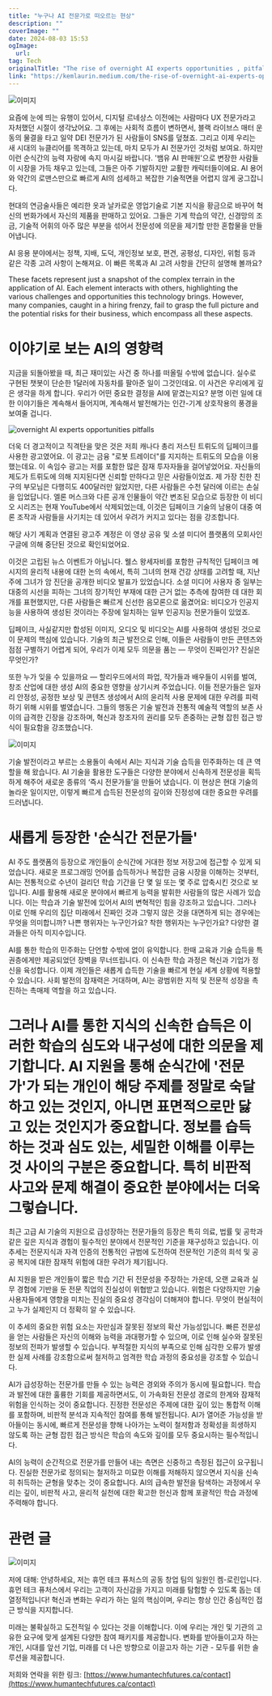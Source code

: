 ```yaml
---
title: "누구나 AI 전문가로 떠오르는 현상"
description: ""
coverImage: ""
date: 2024-08-03 15:53
ogImage: 
  url: 
tag: Tech
originalTitle: "The rise of overnight AI experts opportunities , pitfalls"
link: "https://kemlaurin.medium.com/the-rise-of-overnight-ai-experts-opportunities-pitfalls-8a8b6b57ac46"
---
```




![이미지](/assets/img/TheriseofovernightAIexpertsopportunities-pitfalls_0.png)

요즘에 눈에 띄는 유행이 있어서, 디지털 르네상스 이전에는 사람마다 UX 전문가라고 자처했던 시절이 생각났어요. 그 후에는 사회적 흐름이 변하면서, 블랙 라이브스 매터 운동의 물결을 타고 일약 DEI 전문가가 된 사람들이 SNS를 덮쳤죠. 그리고 이제 우리는 새 시대의 뉴클리어를 목격하고 있는데, 마치 모두가 AI 전문가인 것처럼 보여요. 하지만 이런 순식간의 능력 자랑에 속지 마시길 바랍니다. '뱀유 AI 판매원'으로 변장한 사람들이 시장을 가득 채우고 있는데, 그들은 아주 기발하지만 교활한 캐릭터들이에요. AI 용어와 약간의 로맨스만으로 빠르게 AI의 섬세하고 복잡한 기술적면을 어렵지 않게 궁그잡니다.

현대의 연금술사들은 예리한 옷과 날카로운 영업기술로 기본 지식을 황금으로 바꾸어 혁신의 번화가에서 자신의 제품을 판매하고 있어요. 그들은 기계 학습의 약간, 신경망의 조금, 기술적 어휘의 아주 많은 부분을 섞어서 전문성에 의문을 제기할 만한 혼합물을 만들어냅니다.

AI 응용 분야에서는 정책, 지배, 도덕, 개인정보 보호, 편견, 공평성, 디자인, 위험 등과 같은 각종 고려 사항이 논해져요. 이 빠른 목록과 AI 고려 사항을 간단히 설명해 볼까요?

<div class="content-ad"></div>

These facets represent just a snapshot of the complex terrain in the application of AI. Each element interacts with others, highlighting the various challenges and opportunities this technology brings. However, many companies, caught in a hiring frenzy, fail to grasp the full picture and the potential risks for their business, which encompass all these aspects.

# 이야기로 보는 AI의 영향력

지금을 되돌아봤을 때, 최근 재미있는 사건 중 하나를 떠올릴 수밖에 없습니다. 실수로 구현된 챗봇이 단순한 1달러에 자동차를 팔아준 일이 그것인데요. 이 사건은 우리에게 깊은 생각을 하게 합니다. 우리가 어떤 중요한 결정을 AI에 맡겼는지요? 분명 이런 일에 대한 이야기들은 계속해서 들어지며, 계속해서 발전해가는 인간-기계 상호작용의 풍경을 보여줄 겁니다.

![overnight AI experts opportunities pitfalls](/assets/img/TheriseofovernightAIexpertsopportunities-pitfalls_1.png)

<div class="content-ad"></div>

더욱 더 경고적이고 직격탄을 맞은 것은 저희 캐나다 총리 저스틴 트뤼도의 딥페이크를 사용한 광고였어요. 이 광고는 금융 "로봇 트레이더"를 지지하는 트뤼도의 모습을 이용했는데요. 이 속임수 광고는 저를 포함한 많은 잠재 투자자들을 걸어넣었어요. 자신들의 제도가 트뤼도에 의해 지지된다면 신뢰할 만하다고 믿은 사람들이었죠. 제 가장 친한 친구의 부모님은 다행히도 400달러만 잃었지만, 다른 사람들은 수천 달러에 이르는 손실을 입었답니다. 엘론 머스크와 다른 공개 인물들이 약간 변조된 모습으로 등장한 이 비디오 시리즈는 현재 YouTube에서 삭제되었는데, 이것은 딥페이크 기술의 남용이 대중 여론 조작과 사람들을 사기치는 데 있어서 우려가 커지고 있다는 점을 강조합니다.

해당 사기 계획과 연결된 광고주 계정은 이 영상 공유 및 소셜 미디어 플랫폼의 모회사인 구글에 의해 중단된 것으로 확인되었어요.

이것은 고립된 뉴스 이벤트가 아닙니다. 웰스 왕세자비를 포함한 규칙적인 딥페이크 메시지의 윤리적 내용에 대한 논의 속에서, 특히 그녀의 현재 건강 상태를 고려할 때, 지난 주에 그녀가 암 진단을 공개한 비디오 발표가 있었습니다. 소셜 미디어 사용자 중 일부는 대중의 시선을 피하는 그녀의 장기적인 부재에 대한 근거 없는 추측에 참여한 데 대한 회개를 표현했지만, 다른 사람들은 빠르게 신선한 음모론으로 옮겼어요: 비디오가 인공지능을 사용하여 생성된 것이라는 주장에 일치하는 일부 인공지능 전문가들이 있었죠.

<div class="content-ad"></div>

딥페이크, 사실같지만 합성된 이미지, 오디오 및 비디오는 AI를 사용하여 생성된 것으로 이 문제의 핵심에 있습니다. 기술의 최근 발전으로 인해, 이들은 사람들이 만든 콘텐츠와 점점 구별하기 어렵게 되어, 우리가 이제 모두 의문을 품는 — 무엇이 진짜인가? 진실은 무엇인가?

또한 누가 잊을 수 있을까요 — 할리우드에서의 파업, 작가들과 배우들이 시위를 벌여, 창조 산업에 대한 생성 AI의 중요한 영향을 상기시켜 주었습니다. 이들 전문가들은 일자리 안정성, 공정한 보상 및 콘텐츠 생성에서 AI의 윤리적 사용 문제에 대한 우려를 피력하기 위해 시위를 벌였습니다. 그들의 행동은 기술 발전과 전통적 예술적 역할의 보존 사이의 급격한 긴장을 강조하며, 혁신과 창조자의 권리를 모두 존중하는 균형 잡힌 접근 방식이 필요함을 강조했습니다.

![이미지](/assets/img/TheriseofovernightAIexpertsopportunities-pitfalls_3.png)

기술 발전이라고 부르는 소용돌이 속에서 AI는 지식과 기술 습득을 민주화하는 데 큰 역할을 해 왔습니다. AI 기술을 활용한 도구들은 다양한 분야에서 신속하게 전문성을 획득하게 해주어 새로운 종류의 ‘즉시 전문가들’을 만들어 냈습니다. 이 현상은 현대 기술의 놀라운 일이지만, 이렇게 빠르게 습득된 전문성의 깊이와 진정성에 대한 중요한 우려를 드러냅니다.

<div class="content-ad"></div>

# 새롭게 등장한 '순식간 전문가들'

AI 주도 플랫폼의 등장으로 개인들이 순식간에 거대한 정보 저장고에 접근할 수 있게 되었습니다. 새로운 프로그래밍 언어를 습득하거나 복잡한 금융 시장을 이해하는 것부터, AI는 전통적으로 수년이 걸리던 학습 기간을 단 몇 일 또는 몇 주로 압축시킨 것으로 보입니다. AI를 활용해 새로운 분야에서 빠르게 능력을 발휘한 사람들의 많은 사례가 있습니다. 이는 학습과 기술 발전에 있어서 AI의 변혁적인 힘을 강조하고 있습니다. 그러나 이로 인해 우리의 집단 미래에서 진짜인 것과 그렇지 않은 것을 대면하게 되는 경우에는 무엇을 의미합니까? 나쁜 행위자는 누구인가요? 착한 행위자는 누구인가요? 다양한 결과들은 아직 미지수입니다.

AI를 통한 학습의 민주화는 단언할 수밖에 없이 유익합니다. 한때 교육과 기술 습득을 특권층에게만 제공되었던 장벽을 무너뜨립니다. 이 신속한 학습 과정은 혁신과 기업가 정신을 육성합니다. 이제 개인들은 새롭게 습득한 기술을 빠르게 현실 세계 상황에 적용할 수 있습니다. 사회 발전의 잠재력은 거대하며, AI는 광범위한 지적 및 전문적 성장을 촉진하는 촉매제 역할을 하고 있습니다.

# 그러나 AI를 통한 지식의 신속한 습득은 이러한 학습의 심도와 내구성에 대한 의문을 제기합니다. AI 지원을 통해 순식간에 '전문가'가 되는 개인이 해당 주제를 정말로 숙달하고 있는 것인지, 아니면 표면적으로만 닳고 있는 것인지가 중요합니다. 정보를 습득하는 것과 심도 있는, 세밀한 이해를 이루는 것 사이의 구분은 중요합니다. 특히 비판적 사고와 문제 해결이 중요한 분야에서는 더욱 그렇습니다.

<div class="content-ad"></div>

최근 고급 AI 기술의 지원으로 급성장하는 전문가들의 등장은 특히 의료, 법률 및 공학과 같은 깊은 지식과 경험이 필수적인 분야에서 전문적인 기준을 재구성하고 있습니다. 이 추세는 전문지식과 자격 인증의 전통적인 규범에 도전하여 전문적인 기준의 희석 및 공공 복지에 대한 잠재적 위험에 대한 우려가 제기됩니다.

AI 지원을 받은 개인들이 짧은 학습 기간 뒤 전문성을 주장하는 가운데, 오랜 교육과 실무 경험에 기반을 둔 전문 직업의 진실성이 위협받고 있습니다. 위험은 다양하지만 기술 사용자들에게 영향을 미치는 진실의 중요성 경각심이 더해져야 합니다. 무엇이 현실적이고 누가 실제인지 더 정확히 알 수 있습니다.

이 추세의 중요한 위험 요소는 자만심과 잘못된 정보의 확산 가능성입니다. 빠른 전문성을 얻는 사람들은 자신의 이해와 능력을 과대평가할 수 있으며, 이로 인해 실수와 잘못된 정보의 전파가 발생할 수 있습니다. 부적절한 지식의 부족으로 인해 심각한 오류가 발생한 실제 사례를 강조함으로써 철저하고 엄격한 학습 과정의 중요성을 강조할 수 있습니다.

AI가 급성장하는 전문가를 만들 수 있는 능력은 경외와 주의가 동시에 필요합니다. 학습과 발전에 대한 훌륭한 기회를 제공하면서도, 이 가속화된 전문성 경로의 한계와 잠재적 위험을 인식하는 것이 중요합니다. 진정한 전문성은 주제에 대한 깊이 있는 통합적 이해를 포함하며, 비판적 분석과 지속적인 참여를 통해 발전됩니다. AI가 열어준 가능성을 받아들이는 동시에, 빠르게 전문성을 향해 나아가는 노력이 철저함과 정확성을 희생하지 않도록 하는 균형 잡힌 접근 방식은 학습의 속도와 깊이를 모두 중요시하는 필수적입니다.

<div class="content-ad"></div>

AI의 능력이 순간적으로 전문가를 만들어 내는 측면은 신중하고 측정된 접근이 요구됩니다. 진실한 전문가로 정의되는 철저하고 미묘한 이해를 저해하지 않으면서 지식을 신속히 취득하는 균형을 맞추는 것이 중요합니다. AI의 급속한 발전을 탐색하는 과정에서 우리는 깊이, 비판적 사고, 윤리적 실천에 대한 확고한 헌신과 함께 포괄적인 학습 과정에 주력해야 합니다.

# 관련 글

![이미지](/assets/img/TheriseofovernightAIexpertsopportunities-pitfalls_4.png)

저에 대해: 안녕하세요, 저는 휴먼 테크 퓨처스의 공동 창업 팀의 일원인 켐-로린입니다. 휴먼 테크 퓨처스에서 우리는 고객이 자신감을 가지고 미래를 탐험할 수 있도록 돕는 데 열정적입니다! 혁신과 변화는 우리가 하는 일의 핵심이며, 우리는 항상 인간 중심적인 접근 방식을 지지합니다.

<div class="content-ad"></div>

미래는 불확실하고 도전적일 수 있다는 것을 이해합니다. 이에 우리는 개인 및 기관의 고유한 요구에 맞게 설계된 다양한 참여 패키지를 제공합니다. 변화를 받아들이고자 하는 개인, 시대를 앞선 기업, 미래를 더 나은 방향으로 이끌고자 하는 기관 - 모두를 위한 솔루션을 제공합니다.

저희와 연락을 위한 링크: [https://www.humantechfutures.ca/contact](https://www.humantechfutures.ca/contact)
